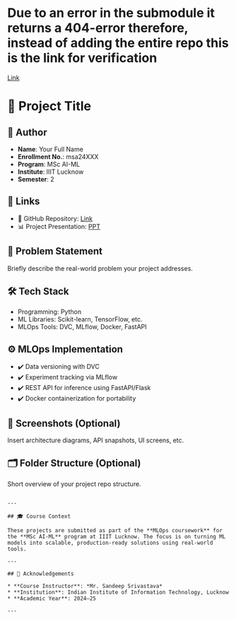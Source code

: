 # Due to an error in the submodule it returns a 404-error therefore, instead of adding the entire repo this is the link for verification 
[Link]([https://github.com/your-mlops-repo](https://github.com/MansiDakhale/MRI_SYNTHESIS_PROJECT))

# 🚀 Project Title

## 👤 Author
- **Name**: Your Full Name
- **Enrollment No.**: msa24XXX
- **Program**: MSc AI-ML
- **Institute**: IIIT Lucknow
- **Semester**: 2

## 🔗 Links
- 📁 GitHub Repository: [Link](https://github.com/your-mlops-repo)
- 📊 Project Presentation: [PPT](https://link-to-ppt.com)

## 🧠 Problem Statement
Briefly describe the real-world problem your project addresses.

## 🛠️ Tech Stack
- Programming: Python
- ML Libraries: Scikit-learn, TensorFlow, etc.
- MLOps Tools: DVC, MLflow, Docker, FastAPI

## ⚙️ MLOps Implementation
- ✔️ Data versioning with DVC  
- ✔️ Experiment tracking via MLflow  
- ✔️ REST API for inference using FastAPI/Flask  
- ✔️ Docker containerization for portability  

## 📸 Screenshots (Optional)
Insert architecture diagrams, API snapshots, UI screens, etc.

## 🗂️ Folder Structure (Optional)
Short overview of your project repo structure.
```

---

## 🎓 Course Context

These projects are submitted as part of the **MLOps coursework** for the **MSc AI-ML** program at IIIT Lucknow. The focus is on turning ML models into scalable, production-ready solutions using real-world tools.

---

## 🙌 Acknowledgements

* **Course Instructor**: *Mr. Sandeep Srivastava*
* **Institution**: Indian Institute of Information Technology, Lucknow
* **Academic Year**: 2024–25

---
